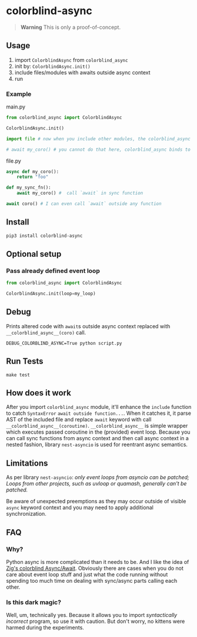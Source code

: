 # colorblind-async


> **Warning**
> This is only a proof-of-concept.


## Usage

1. import `ColorblindAsync` from `colorblind_async`
2. init by: `ColorblindAsync.init()`
3. include files/modules with awaits outside async context
4. run

### Example

main.py
```python
from colorblind_async import ColorblindAsync

ColorblindAsync.init()

import file # now when you include other modules, the colorblind_async will do it's job

# await my_coro() # you cannot do that here, colorblind_async binds to import statement and it won't work here
```

file.py
```python
async def my_coro():
    return "foo"

def my_sync_fn():
    await my_coro() #  call `await` in sync function

await coro() # I can even call `await` outside any function
```


## Install

```sh
pip3 install colorblind-async
```

## Optional setup

### Pass already defined event loop

```python
from colorblind_async import ColorblindAsync

ColorblindAsync.init(loop=my_loop)

```

## Debug

Prints altered code with `await`s outside async context replaced with `__colorblind_async__(coro)` call.

`DEBUG_COLORBLIND_ASYNC=True python script.py`

## Run Tests

`make test`

## How does it work

After you import `colorblind_async` module, it'll enhance the `include` function to catch `SyntaxError` `await outside function...`. When it catches it, it parse AST of the included file and replace `await` keyword with call `__colorblind_async__(coroutine)`. `__colorblind_async__` is simple wrapper which executes passed coroutine in the (provided) event loop.
Because you can call sync functions from async context and then call async context in a nested fashion, library `nest-asyncio` is used for reentrant async semantics.

## Limitations

As per library `nest-asyncio`: _only event loops from asyncio can be patched; Loops from other projects, such as uvloop or quamash, generally can't be patched._

Be aware of unexpected preemptions as they may occur outside of visible `async` keyword context and you may need to apply additional synchronization.

## FAQ

### Why?

Python async is more complicated than it needs to be. And I like the idea of [Zig's colorblind Async/Await](https://kristoff.it/blog/zig-colorblind-async-await/). Obviously there are cases when you do not care about event loop stuff and just what the code running without spending too much time on dealing with sync/async parts calling each other.

### Is this dark magic?

Well, um, technically yes. Because it allows you to import _syntactically incorrect_ program, so use it with caution. But don't worry, no kittens were harmed during the experiments.
